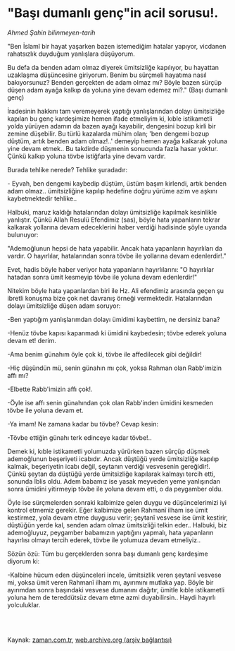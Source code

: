 # "Başı dumanlı genç"in acil sorusu!.

*Ahmed Şahin bilinmeyen-tarih*

<td class="news-spot">
<p>"Ben İslamî bir hayat yaşarken bazen istemediğim hatalar yapıyor, vicdanen rahatsızlık duyduğum yanlışlara düşüyorum.</p>
<p><p>Bu defa da benden adam olmaz diyerek ümitsizliğe kapılıyor, bu hayattan uzaklaşma düşüncesine giriyorum. Benim bu sürçmeli hayatıma nasıl bakıyorsunuz? Benden gerçekten de adam olmaz mı? Böyle bazen sürçüp düşen adam ayağa kalkıp da yoluna yine devam edemez mi?." (Başı dumanlı genç) 
<p>İradesinin hakkını tam veremeyerek yaptığı yanlışlarından dolayı ümitsizliğe kapılan bu genç kardeşimize hemen ifade etmeliyim ki, kıble istikametli yolda yürüyen adamın da bazen ayağı kayabilir, dengesini bozup kirli bir zemine düşebilir. Bu türlü kazalarda mühim olan; 'ben dengemi bozup düştüm, artık benden adam olmaz!..' demeyip hemen ayağa kalkarak yoluna yine devam etmek.. Bu takdirde düşmenin sonucunda fazla hasar yoktur. Çünkü kalkıp yoluna tövbe istiğfarla yine devam vardır.
<p>Burada tehlike nerede? Tehlike şuradadır:
<p>- Eyvah, ben dengemi kaybedip düştüm, üstüm başım kirlendi, artık benden adam olmaz.. ümitsizliğine kapılıp hedefine doğru yürüme azim ve aşkını kaybetmektedir tehlike..
<p>Halbuki, maruz kaldığı hatalarından dolayı ümitsizliğe kapılmak kesinlikle yanlıştır. Çünkü Allah Resulü Efendimiz (sas), böyle hata yapanların tekrar kalkarak yollarına devam edeceklerini haber verdiği hadisinde şöyle uyarıda bulunuyor:
<p>"Ademoğlunun hepsi de hata yapabilir. Ancak hata yapanların hayırlıları da vardır. O hayırlılar, hatalarından sonra tövbe ile yollarına devam edenlerdir!."
<p>Evet, hadis böyle haber veriyor hata yapanların hayırlılarını: "O hayırlılar hatadan sonra ümit kesmeyip tövbe ile yoluna devam edenlerdir!"
<p>Nitekim böyle hata yapanlardan biri ile Hz. Ali efendimiz arasında geçen şu ibretli konuşma bize çok net davranış örneği vermektedir. Hatalarından dolayı ümitsizliğe düşen adam soruyor:
<p>-Ben yaptığım yanlışlarımdan dolayı ümidimi kaybettim, ne dersiniz bana? 
<p>-Henüz tövbe kapısı kapanmadı ki ümidini kaybedesin; tövbe ederek yoluna devam et! derim. 
<p>-Ama benim günahım öyle çok ki, tövbe ile affedilecek gibi değildir!
<p>-Hiç düşündün mü, senin günahın mı çok, yoksa Rahman olan Rabb'imizin affı mı? 
<p>-Elbette Rabb'imizin affı çok!.
<p>-Öyle ise affı senin günahından çok olan Rabb'inden ümidini kesmeden tövbe ile yoluna devam et.
<p>-Ya imam! Ne zamana kadar bu tövbe? Cevap kesin:
<p>-Tövbe ettiğin günahı terk edinceye kadar tövbe!.. 
<p>Demek ki, kıble istikametli yolumuzda yürürken bazen sürçüp düşmek ademoğlunun beşeriyeti icabıdır. Ancak düştüğü yerde ümitsizliğe kapılıp kalmak, beşeriyetin icabı değil, şeytanın verdiği vesvesenin gereğidir!. Çünkü şeytan da düştüğü yerde ümitsizliğe kapılarak kalmayı tercih etti, sonunda İblis oldu. Adem babamız ise yasak meyveden yeme yanlışından sonra ümidini yitirmeyip tövbe ile yoluna devam etti, o da peygamber oldu.
<p>Öyle ise sürçmelerden sonraki kalbimize gelen duygu ve düşüncelerimizi iyi kontrol etmemiz gerekir. Eğer kalbimize gelen Rahmanî ilham ise ümit kestirmez, yola devam etme duygusu verir; şeytanî vesvese ise ümit kestirir, düştüğün yerde kal, senden adam olmaz ümitsizliği telkin eder.. Halbuki, biz ademoğluyuz, peygamber babamızın yaptığını yapmalı, hata yapanların hayırlısı olmayı tercih ederek, tövbe ile yolumuza devam etmeliyiz..
<p>Sözün özü: Tüm bu gerçeklerden sonra başı dumanlı genç kardeşime diyorum ki:
<p>-Kalbine hücum eden düşünceleri incele, ümitsizlik veren şeytanî vesvese mi, yoksa ümit veren Rahmanî ilham mı, ayırımını mutlaka yap. Böyle bir ayırımdan sonra başındaki vesvese dumanını dağıtır, ümitle kıble istikametli yoluna hem de tereddütsüz devam etme azmi duyabilirsin.. Haydi hayırlı yolculuklar.</p>
<p></p>

<p><br/> </p></p></p></p></p></p></p></p></p></p></p></p></p></p></p></p></p></p></p></p></p></td>

Kaynak: [zaman.com.tr](http://zaman.com.tr/yazar.do?yazino=1035989), [web.archive.org (arşiv bağlantısı)](http://web.archive.org/web/20101107072432/http://zaman.com.tr:80/yazar.do?yazino=1035989)
